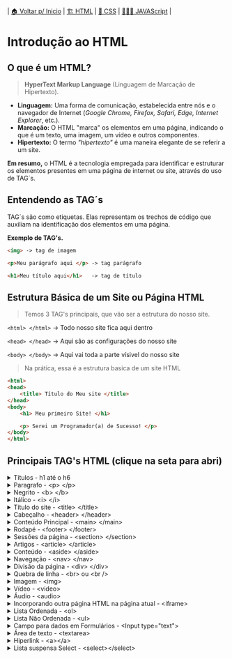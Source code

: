 | [🏠 Voltar p/ Inicio](../) | [🏗️ HTML](./html.md) | [💈 CSS](./css.md) | [👨🏻‍💻 JAVAScript](./js.md) |


# Introdução ao HTML
## O que é um HTML?
> **HyperText Markup Language** (Linguagem de Marcação de Hipertexto).

- **Linguagem:** Uma forma de comunicação, estabelecida entre nós e o navegador de Internet (*Google Chrome, Firefox, Safari, Edge, Internet Explorer*, etc.).
- **Marcação:** O HTML "marca" os elementos em uma página, indicando o que é um texto, uma imagem, um vídeo e outros componentes.
- **Hipertexto:** O termo *"hipertexto"* é uma maneira elegante de se referir a um site.

**Em resumo,** o HTML é a tecnologia empregada para identificar e estruturar os elementos presentes em uma página de internet ou site, através do uso de TAG´s.

## Entendendo as TAG´s
TAG´s são como etiquetas. Elas representam os trechos de código que auxiliam na identificação dos elementos em uma página.


**Exemplo de TAG's.**
```html	
<img> -> tag de imagem

<p>Meu parágrafo aqui </p> -> tag parágrafo 

<h1>Meu título aqui</h1>   -> tag de título
```

## Estrutura Básica de um Site ou Página HTML

> Temos 3 TAG's principais, que vão ser a estrutura do nosso site.

`<html> </html>`  -> Todo nosso site fica aqui dentro

`<head> </head>`  -> Aqui são as configurações do nosso site

`<body> </body>`  -> Aqui vai toda a parte vísivel do nosso site

> Na prática, essa é a estrutura basica de um site HTML

```html
<html> 
<head> 
	<title> Título do Meu site </title>
</head>
<body>
	<h1> Meu primeiro Site! </h1>

	<p> Serei um Programador(a) de Sucesso! </p>
</body>
</html>
```

## Principais TAG's HTML (clique na seta para abri)


<details>
<summary>Títulos - h1 até o h6</summary>

Em HTML, os títulos são categorizados de h1 a h6. O h1 representa o título de maior relevância na página, enquanto o h6 é atribuído aos títulos de menor importância.

<pre>
	<code>
&lt;h1&gt; Seu título H1 &lt;/h1&gt;
&lt;h2&gt; Seu título H2 &lt;/h2&gt;
&lt;h3&gt; Seu título H3 &lt;/h3&gt;
&lt;h4&gt; Seu título H4 &lt;/h4&gt;
&lt;h5&gt; Seu título H5 &lt;/h5&gt;
&lt;h6&gt; Seu título H6 &lt;/h6&gt;
	</code>
</pre>


</details>

<details>
<summary>Paragrafo - &lt;p&gt; &lt;/p&gt; </summary>

<pre>
	<code>
&lt;p&gt; Meu parágrafo, texto que você desejar... &lt;/p&gt;
	</code>
</pre>

</details>

<details>
<summary>Negrito - &lt;b&gt; &lt;/b&gt; </summary>

<pre>
	<code>
&lt;p&gt; Seu texto em &lt;b&gt;negrito&lt;/b&gt; ou &lt;strong&gt;Negrito&lt;strong&gt; &lt;/p&gt;
	</code>
</pre>

</details>


<details>
<summary>Itálico  - &lt;i&gt; &lt;/i&gt; </summary>


<pre>
	<code>
&lt;p&gt; Esse é o meu &lt;i&gt;texto em itálico&lt;/i&gt; &lt;/p&gt;
	</code>
</pre>

</details>


<details>
<summary>Título do site  - &lt;title&gt; &lt;/title&gt; </summary>


<pre>
	<code>
&lt;title&gt;Título do Meu site&lt;/title&gt;
	</code>
</pre>

</details>


<details>
<summary>Cabeçalho - &lt;header&gt; &lt;/header&gt; </summary>
Essa tag define um cabeçalho. Ou seja, tudo que estiver dentro dessa tag <code>&lt;header&gt;</code> faz parte de um cabeçalho e pode ser usado dentro de outras sessões. Também pode conter outros elementos dentro da tag, como uma logo, um formulário de pesquisa, e outros.

<pre>
	<code>
&lt;header&gt;
	&lt;h1&gt;Olá&lt;/h1&gt;
&lt;/header&gt;
	</code>
</pre>

</details>

<details>
<summary>Conteúdo Principal  - &lt;main&gt; &lt;/main&gt; </summary>
Essa tag representa o conteúdo principal do seu corpo, ou seja, o conteúdo principal do seu código. 
<pre>
	<code>
&lt;main&gt;
	&lt;h1&gt;Esse é um h1&lt;/h1&gt;
	&lt;h1&gt;Sou um parágrafo&lt;/h1&gt;
	&lt;h1&gt;Sou um botão&lt;/h1&gt;
	&lt;p&gt;Estamos todos dentro da tag main&lt;/p&gt;
&lt;/main&gt;
	</code>
</pre>
</details>


<details>
<summary>Rodapé - &lt;footer&gt; &lt;/footer&gt; </summary>
Essas tags definem um rodapé para a página, geralmente utilizadas no final da página; 
<pre>
	<code>
&lt;footer&gt;
	Algumas informações de copyright ou talvez alguma outra informação 
&lt;/footer&gt;
	</code>
</pre>
</details>

<details>
<summary>Sessões da página - &lt;section&gt; &lt;/section&gt; </summary>
Essa tag define uma sessão para sua página.
<pre>
	<code>
&lt;section&gt;
	&lt;h1&gt;Esse é um h1&lt;/h1&gt;
	&lt;p&gt;O resto do contéudo do seu site&lt;/p&gt;
&lt;/section&gt;
	</code>
</pre>
</details>

<details>
<summary>Artigos - &lt;article&gt; &lt;/article&gt; </summary>
Essa tag define um artigo da sua página. Ela é utilizada para separar o conteúdo da sua página. É mais utilizada para criação de blogs, um artigo de revista ou jornal, página de conteúdos e etc.
<pre>
	<code>
&lt;article&gt;
	&lt;h1&gt;Tema de Um Artigo&lt;/h1&gt;
	&lt;p&gt;O resto do contéudo do seu artigo&lt;/p&gt;
&lt;/article&gt;
&lt;article&gt;
	&lt;h1&gt;Tema do Segundo Artigo&lt;h1&gt;
	&lt;p&gt;
		O resto do contéudo do seu artigo asdsad asdasdsada erasdas asdeas asdasd adas asdasdsa dafedsa adsa asfsafeacsafa safasf afeasfsa a asdfas
	&lt;/p&gt;
&lt;/article&gt;
	...
	</code>
</pre>
</details>

<details>
<summary>Conteúdo  - &lt;aside&gt; &lt;/aside&gt; </summary>
A <code>&lt;aside&gt;</code> tag define algum conteúdo além do conteúdo em que é colocada. O conteúdo à parte deve estar indiretamente relacionado ao conteúdo principal.
<pre>
	<code>
&lt;p&gt;Texto qualquer para seu paragrafo&gt;	
&lt;aside&gt;
	&lt;h4&gt;Seu Titulo&lt;/h4&gt;
	&lt;p&gt;Texto qualquer para seu paragrafo&gt;
&lt;/aside&gt;
	</code>
</pre>
</details>

<details>
<summary>Navegação - &lt;nav&gt; &lt;/nav&gt; </summary>
Essa tag define um conteúdo de navegação. Por isso, é muito utilizado em conjunto com listas e na criação de menus. Ou seja, uma seção com links de navegação.
<pre>
	<code>	
&lt;nav&gt;
	&lt;ul&gt;
		&lt;li&gt;&lt;a href="#"&gt;Página Principal&lt;/a&gt;&lt;/li&gt;
		&lt;li&gt;&lt;a href="#"&gt;Sobre&lt;/a&gt;&lt;/li&gt;
		&lt;li&gt;&lt;a href="#"&gt;Contato&lt;/a&gt;&lt;/li&gt;
	&lt;/ul&gt;
&lt;/nav&gt;
	</code>
</pre>
</details>

<details>
<summary>Divisão da página  - &lt;div&gt; &lt;/div&gt; </summary>
Define uma divisão da página. Desta forma, funciona como um container para conteúdo da página. Uma vez que não possui um valor semântico, é muito utilizado para organizar melhor o conteúdo. 
<pre>
	<code>	
&lt;div&gt;
	&lt;p&gt;
		Qualquer tipo de conteúdo aqui. Como &lt;p&gt;, &lt;table&gt; &lt;h1&gt;. Você coloca o que desejar!
	&lt;/p&gt;
&lt;/div&gt;
	...
	</code>
</pre>
</details>

<details>
<summary>Quebra de linha - &lt;br&gt; ou &lt;br /&gt; </summary>
Essa tag não necessita de fechamento. Sua função é a quebra de linha.
<pre>
	<code>	
&lt;p&gt;Primeiro texto &lt;/p&gt; &lt;br&gt;
&lt;p&gt;Segundo texto &lt;/p&gt; &lt;br&gt;
&lt;p&gt;Terceiro texto &lt;/p&gt; &lt;br&gt;
	</code>
</pre>
</details>

<details>
<summary>Imagem - &lt;img&gt;</summary>
Tag para colocar imagem no seu código, esse tag não necessita de fechamento. 
<pre>
	<code>	
&lt;h1&gt;Seu Titulo&lt;/h1&gt;
&lt;img src="endereço-sua-foto.jpg" alt="descrição para a foto" &gt;
	</code>
</pre>
</details>

<details>
<summary>Vídeo  - &lt;video&gt;</summary>
É utilizado para incorporar conteúdo de vídeo em um documento HTML. Suporta os sequintes atributos: autoplay, controls, loop, poster, preload, src
<pre>
	<code>	
&lt;h1&gt;Meu vídeo&lt;/h1&gt;
&lt;video width="320" height="240" poster="imagemprevia.jpg" controls autoplay&gt;
&lt;source src="endereço-seu-video.mp4" type="video/mp4"&gt;
&lt;source src="endereço-seu-video.ogg" type="video/ogg"&gt;
Seu navegador não suporta a tag de vídeo.
&lt;/video&gt;
	</code>
</pre>
</details>


<details>
<summary>Áudio  - &lt;audio&gt;</summary>
É utilizado para incorporar conteúdo de vídeo em um documento HTML. Suporta os sequintes atributos: autoplay, controls, loop, muted, preload, src
<pre>
	<code>	
&lt;h1&gt;Meu Áudio&lt;/h1&gt;
&lt;audio controls autoplay&gt;
&lt;source src="endereço-seu-audio.mp3" type="audio/mp3"&gt;
&lt;source src="endereço-seu-audio.ogg" type="audio/ogg"&gt;
Seu navegador não suporta a tag de audio.
&lt;/video&gt;
	</code>
</pre>
</details>

<details>
<summary>Incorporando outra página HTML na página atual - &lt;iframe&gt;</summary>
A <code>&lt;iframe&gt;</code> tag especifica um quadro embutido. Um quadro embutido é usado para incorporar outro documento (site) no documento HTML atual.
<pre>
	<code>	
&lt;h1&gt;Exemplo de iframe adicionando o site da Globo:&lt;/h1&gt;
&lt;iframe src="https://www.globo.com/" title="Globo"&gt;
&lt;/iframe &gt;
	</code>
</pre>
</details>

<details>
<summary>Lista Ordenada - &lt;ol&gt;</summary>
Representa uma lista de itens ordenados, ordenadas que podem ser numéricas ou alfabéticas.
<pre>
	<code>	
&lt;ol&gt;
	&lt;li&gt;primeiro item&lt;/li &gt;
	&lt;li&gt;segundo item&lt;/li &gt;
	&lt;li&gt;terceiro item&lt;/li &gt;
&lt;/ol &gt;
	</code>
</pre>
</details>

<details>
<summary>Lista Não Ordenada - &lt;ul&gt;</summary>
Representa uma lista de itens não ordenados.
<pre>
	<code>	
&lt;ul&gt;
	&lt;li&gt;Café&lt;/li &gt;
	&lt;li&gt;Chá&lt;/li &gt;
	&lt;li&gt;Leite&lt;/li &gt;
&lt;/ul &gt;
	</code>
</pre>
</details>

<details>
<summary>Campo para dados em Formulários - &lt;Input type="text"&gt;</summary>
Campo onde você pode inserir dados. 
<pre>
	<code>	
	&lt;input  type="text"&gt;
	&lt;input  type="checkbox"&gt;
	&lt;input  type="date"&gt;
	etc...
	</code>
</pre>
Lista dos Tipos:

- text
- number
- url
- email
- password
- tel
- checkbox
- radio
- time
- date
- datetime-local
- month
- week
- color
- file
- hidden
- image
- range
- reset
- search
- submit
</details>

<details>
<summary>Área de texto - &lt;textarea&gt;</summary>
Geralmente é usado em um formulário para coletar entradas do usuário, como comentários ou revisões.
<pre>
	<code>	
&lt;form&gt;
	&lt;p&gt;&lt;label&gt;Porque eu quero ser um Programador(a):&lt;/label&gt;&lt;/p&gt;
	&lt;textarea rows="4" cols="50"&gt;Sua resposta aqui... &lt;/textarea&gt;
	&lt;br&gt;
	&lt;input  type="submit" value="Enviar"&gt;
&lt;/form&gt;
	</code>
</pre>
</details>

<details>
<summary>Hiperlink - &lt;a&gt;&lt;/a&gt;</summary>
Define um hiperlink, que é usado para vincular de uma página a outra. O atributo mais importante do <code>&lt;a&lt;</code> elemento é o href atributo, que indica o destino do link.<br>
Atributos: target='_blank' >> abre em uma nova página
<pre>
	<code>	
&lt;a href="https://www.google.com"&gt;
	Clique aqui e vá para o Google
&lt;/a&gt;
	</code>
</pre>
</details>

<details>
<summary>Lista suspensa Select - &lt;select&gt;&lt;/select&gt;</summary>
Essa tag é usada para criar uma lista suspensa, muito usado em formulários.
<pre>
	<code>	
&lt;form&gt;
	&lt;label for="cars"&gt;Escolha um carro:&lt;/label&gt;
	&lt;select&gt;
		&lt;option value="volvo"&gt;Volvo&lt;/select&gt;
		&lt;option value="audi"&gt;Audi&lt;/select&gt;
		&lt;option value="mecedes"&gt;Mercedes&lt;/select&gt;
		&lt;option value="porsche"&gt;Porsche&lt;/select&gt;
	&lt;/select&gt;
&lt;/form&gt;
	</code>
</pre>
</details>